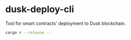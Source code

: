 # dusk-deploy-cli
Tool for smart contracts' deployment to Dusk blockchain.

```sh
cargo r --release -- 
```
